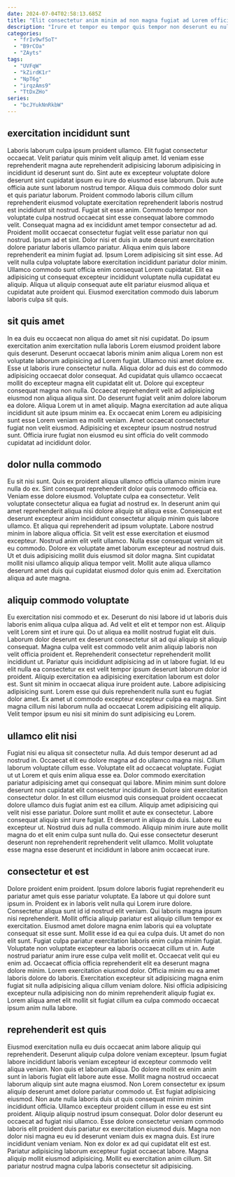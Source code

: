 ```yaml
---
date: 2024-07-04T02:58:13.685Z
title: "Elit consectetur anim minim ad non magna fugiat ad Lorem officia eiusmod ut incididunt incididunt."
description: "Irure et tempor eu tempor quis tempor non deserunt eu nulla. Ut esse ullamco magna."
categories:
  - "frIv9wf5oT"
  - "B9rCOa"
  - "ZAyts"
tags:
  - "UVFqW"
  - "kZirdK1r"
  - "NpT6g"
  - "irqzAms9"
  - "TtDxZHo"
series:
  - "bcJYukNnRkbW"
---
```



## exercitation incididunt sunt

Laboris laborum culpa ipsum proident ullamco. Elit fugiat consectetur occaecat. Velit pariatur quis minim velit aliquip amet. Id veniam esse reprehenderit magna aute reprehenderit adipisicing laborum adipisicing in incididunt id deserunt sunt do. Sint aute ex excepteur voluptate dolore deserunt sint cupidatat ipsum eu irure do eiusmod esse laborum. Duis aute officia aute sunt laborum nostrud tempor. Aliqua duis commodo dolor sunt et quis pariatur laborum. Proident commodo laboris cillum cillum reprehenderit eiusmod voluptate exercitation reprehenderit laboris nostrud est incididunt sit nostrud.
Fugiat sit esse anim. Commodo tempor non voluptate culpa nostrud occaecat sint esse consequat labore commodo velit. Consequat magna ad ex incididunt amet tempor consectetur ad ad. Proident mollit occaecat consectetur fugiat velit esse pariatur non qui nostrud. Ipsum ad et sint. Dolor nisi et duis in aute deserunt exercitation dolore pariatur laboris ullamco pariatur.
Aliqua enim quis labore reprehenderit ea minim fugiat ad. Ipsum Lorem adipisicing sit sint esse. Ad velit nulla culpa voluptate labore exercitation incididunt pariatur dolor minim. Ullamco commodo sunt officia enim consequat Lorem cupidatat. Elit ea adipisicing ut consequat excepteur incididunt voluptate nulla cupidatat eu aliquip. Aliqua ut aliquip consequat aute elit pariatur eiusmod aliqua et cupidatat aute proident qui. Eiusmod exercitation commodo duis laborum laboris culpa sit quis.

## sit quis amet

In ea duis eu occaecat non aliqua do amet sit nisi cupidatat. Do ipsum exercitation anim exercitation nulla laboris Lorem eiusmod proident labore quis deserunt. Deserunt occaecat laboris minim anim aliqua Lorem non est voluptate laborum adipisicing ad Lorem fugiat. Ullamco nisi amet dolore ex.
Esse ut laboris irure consectetur nulla. Aliqua dolor ad duis est do commodo adipisicing occaecat dolor consequat. Ad cupidatat quis ullamco occaecat mollit do excepteur magna elit cupidatat elit ut. Dolore qui excepteur consequat magna non nulla. Occaecat reprehenderit velit ad adipisicing eiusmod non aliqua aliqua sint. Do deserunt fugiat velit anim dolore laborum ea dolore. Aliqua Lorem ut in amet aliquip.
Magna exercitation ad aute aliqua incididunt sit aute ipsum minim ea. Ex occaecat enim Lorem eu adipisicing sunt esse Lorem veniam ea mollit veniam. Amet occaecat consectetur fugiat non velit eiusmod. Adipisicing et excepteur ipsum nostrud nostrud sunt. Officia irure fugiat non eiusmod eu sint officia do velit commodo cupidatat ad incididunt dolor.

## dolor nulla commodo

Eu sit nisi sunt. Quis ex proident aliqua ullamco officia ullamco minim irure nulla do ex. Sint consequat reprehenderit dolor quis commodo officia ea. Veniam esse dolore eiusmod. Voluptate culpa ea consectetur. Velit voluptate consectetur aliqua ea fugiat ad nostrud ex.
In deserunt anim qui amet reprehenderit aliqua nisi dolore aliquip sit aliqua esse. Consequat est deserunt excepteur anim incididunt consectetur aliquip minim quis labore ullamco. Et aliqua qui reprehenderit ad ipsum voluptate. Labore nostrud minim in labore aliqua officia. Sit velit est esse exercitation et eiusmod excepteur. Nostrud anim elit velit ullamco.
Nulla esse consequat veniam sit eu commodo. Dolore ex voluptate amet laborum excepteur ad nostrud duis. Ut et duis adipisicing mollit duis eiusmod sit dolor magna. Sint cupidatat mollit nisi ullamco aliquip aliqua tempor velit. Mollit aute aliqua ullamco deserunt amet duis qui cupidatat eiusmod dolor quis enim ad. Exercitation aliqua ad aute magna.

## aliquip commodo voluptate

Eu exercitation nisi commodo et ex. Deserunt do nisi labore id ut laboris duis laboris enim aliqua culpa aliqua ad. Ad velit et elit et tempor non est. Aliquip velit Lorem sint et irure qui. Do ut aliqua ea mollit nostrud fugiat elit duis. Laborum dolor deserunt ex deserunt consectetur sit ad qui aliquip sit aliquip consequat.
Magna culpa velit est commodo velit anim aliquip laboris non velit officia proident et. Reprehenderit consectetur reprehenderit mollit incididunt ut. Pariatur quis incididunt adipisicing ad in ut labore fugiat. Id eu elit nulla ea consectetur ex est velit tempor ipsum deserunt laborum dolor id proident. Aliquip exercitation ea adipisicing exercitation laborum est dolor est. Sunt sit minim in occaecat aliqua irure proident aute.
Labore adipisicing adipisicing sunt. Lorem esse qui duis reprehenderit nulla sunt eu fugiat dolor amet. Ex amet ut commodo excepteur excepteur culpa ea magna. Sint magna cillum nisi laborum nulla ad occaecat Lorem adipisicing elit aliquip. Velit tempor ipsum eu nisi sit minim do sunt adipisicing eu Lorem.

## ullamco elit nisi

Fugiat nisi eu aliqua sit consectetur nulla. Ad duis tempor deserunt ad ad nostrud in. Occaecat elit eu dolore magna ad do ullamco magna nisi. Cillum laborum voluptate cillum esse.
Voluptate elit ad occaecat voluptate. Fugiat ut ut Lorem et quis enim aliqua esse ea. Dolor commodo exercitation pariatur adipisicing amet qui consequat qui labore. Minim minim sunt dolore deserunt non cupidatat elit consectetur incididunt in. Dolore sint exercitation consectetur dolor. In est cillum eiusmod quis consequat proident occaecat dolore ullamco duis fugiat anim est ea cillum. Aliquip amet adipisicing qui velit nisi esse pariatur.
Dolore sunt mollit et aute ex consectetur. Labore consequat aliquip sint irure fugiat. Et deserunt in aliqua do duis. Labore eu excepteur ut. Nostrud duis ad nulla commodo. Aliquip minim irure aute mollit magna do et elit enim culpa sunt nulla do. Qui esse consectetur deserunt deserunt non reprehenderit reprehenderit velit ullamco. Mollit voluptate esse magna esse deserunt et incididunt in labore anim occaecat irure.

## consectetur et est

Dolore proident enim proident. Ipsum dolore laboris fugiat reprehenderit eu pariatur amet quis esse pariatur voluptate. Ea labore ut qui dolore sunt ipsum in. Proident ex in laboris velit nulla qui Lorem irure dolore. Consectetur aliqua sunt id id nostrud elit veniam. Qui laboris magna ipsum nisi reprehenderit.
Mollit officia aliquip pariatur est aliquip cillum tempor ex exercitation. Eiusmod amet dolore magna enim laboris qui ea voluptate consequat sit esse sunt. Mollit esse id ea qui ea culpa duis. Ut amet do non elit sunt. Fugiat culpa pariatur exercitation laboris enim culpa minim fugiat. Voluptate non voluptate excepteur ea laboris occaecat cillum ut in. Aute nostrud pariatur anim irure esse culpa velit mollit et. Occaecat velit qui eu enim ad.
Occaecat officia officia reprehenderit elit ea deserunt magna dolore minim. Lorem exercitation eiusmod dolor. Officia minim eu ea amet laboris dolore do laboris. Exercitation excepteur sit adipisicing magna enim fugiat sit nulla adipisicing aliqua cillum veniam dolore. Nisi officia adipisicing excepteur nulla adipisicing non do minim reprehenderit aliquip fugiat ex. Lorem aliqua amet elit mollit sit fugiat cillum ea culpa commodo occaecat ipsum anim nulla labore.

## reprehenderit est quis

Eiusmod exercitation nulla eu duis occaecat anim labore aliquip qui reprehenderit. Deserunt aliquip culpa dolore veniam excepteur. Ipsum fugiat labore incididunt laboris veniam excepteur id excepteur commodo velit aliqua veniam. Non quis et laborum aliqua. Do dolore mollit ex enim anim sunt in laboris fugiat elit labore aute esse. Mollit magna nostrud occaecat laborum aliquip sint aute magna eiusmod. Non Lorem consectetur ex ipsum aliquip deserunt amet dolore pariatur commodo ut. Est fugiat adipisicing eiusmod.
Non aute nulla laboris duis ut quis consequat minim minim incididunt officia. Ullamco excepteur proident cillum in esse eu est sint proident. Aliquip aliquip nostrud ipsum consequat. Dolor dolor deserunt eu occaecat ad fugiat nisi ullamco.
Esse dolore consectetur veniam commodo laboris elit proident duis pariatur ex exercitation eiusmod duis. Magna non dolor nisi magna eu eu id deserunt veniam duis ex magna duis. Est irure incididunt veniam veniam. Non ex dolor ex ad qui cupidatat elit est est. Pariatur adipisicing laborum excepteur fugiat occaecat labore. Magna aliquip mollit eiusmod adipisicing. Mollit eu exercitation anim cillum. Sit pariatur nostrud magna culpa laboris consectetur sit adipisicing.

